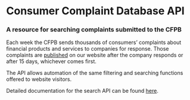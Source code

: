 # Consumer Complaint Database API

### A resource for searching complaints submitted to the CFPB

Each week the CFPB sends thousands of consumers’ complaints about financial products and services to companies for response. Those complaints are [published](https://www.consumerfinance.gov/data-research/consumer-complaints/) on our website after the company responds or after 15 days, whichever comes first.

The API allows automation of the same filtering and searching functions offered to website visitors.

Detailed documentation for the search API can be found [here](https://higs4281.github.io/ccdb5-api/swagger/index.html).
